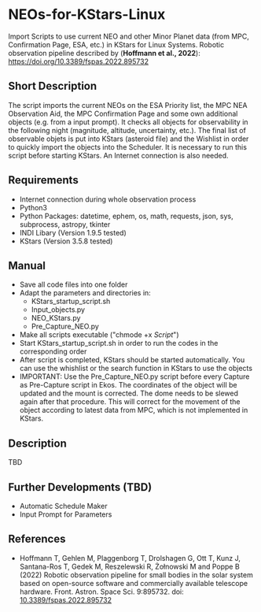# NEOs-for-KStars-Linux
Import Scripts to use current NEO and other Minor Planet data (from MPC, Confirmation Page, ESA, etc.) in KStars for Linux Systems.
Robotic observation pipeline described by (**Hoffmann et al., 2022**): https://doi.org/10.3389/fspas.2022.895732

## Short Description
The script imports the current NEOs on the ESA Priority list, the MPC NEA Observation Aid, the MPC Confirmation Page and some own additional objects (e.g. from a input prompt). It checks all objects for observability in the following night (magnitude, altitude, uncertainty, etc.). The final list of observable objets is put into KStars (asteroid file) and the Wishlist in order to quickly import the objects into the Scheduler. It is necessary to run this script before starting KStars. An Internet connection is also needed.

## Requirements
- Internet connection during whole observation process
- Python3
- Python Packages: datetime, ephem, os, math, requests, json, sys, subprocess, astropy, tkinter
- INDI Libary (Version 1.9.5 tested)
- KStars (Version 3.5.8 tested)

## Manual
- Save all code files into one folder
- Adapt the parameters and directories in:
  - KStars_startup_script.sh
  - Input_objects.py
  - NEO_KStars.py
  - Pre_Capture_NEO.py
- Make all scripts executable ("chmode +x *Script*")
- Start KStars_startup_script.sh in order to run the codes in the corresponding order
- After script is completed, KStars should be started automatically. You can use the whishlist or the search function in KStars to use the objects
- IMPORTANT: Use the Pre_Capture_NEO.py script before every Capture as Pre-Capture script in Ekos. The coordinates of the object will be updated and the mount is corrected. The dome needs to be slewed again after that procedure. This will correct for the movement of the object according to latest data from MPC, which is not implemented in KStars.

## Description
TBD

## Further Developments (TBD)
- Automatic Schedule Maker
- Input Prompt for Parameters

## References
- Hoffmann T, Gehlen M, Plaggenborg T, Drolshagen G, Ott T, Kunz J, Santana-Ros T, Gedek M, Reszelewski R, Żołnowski M and Poppe B (2022) Robotic observation pipeline for small bodies in the solar system based on open-source software and commercially available telescope hardware. Front. Astron. Space Sci. 9:895732. doi: [10.3389/fspas.2022.895732](https://doi.org/10.3389/fspas.2022.895732)
